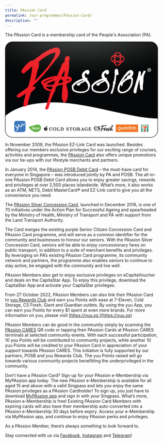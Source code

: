```yaml
---
title: PAssion Card
permalink: /our-programmes/Passion-Card/
description: ""
---
```

The PAssion Card is a membership card of the People's Association (PA).


<img style="width:600px" align="center" src="/images/Our%20Programmes/Corporate-Black-Cardface-(with-logos).jpg">

In November 2009, the PAssion EZ-Link Card was launched. Besides offering our members exclusive privileges for our exciting range of courses, activities and programmes, the [PAssion Card](www.onepa.gov.sg/passion-card) also offers unique promotions via our tie-ups with our lifestyle merchants and partners.

In January 2014, the [PAssion POSB Debit Card](http://www.posb.com.sg/passion) – the must-have card for everyone in Singapore – was introduced jointly by PA and POSB. The all-in-one PAssion POSB Debit Card allows you to enjoy greater savings, rewards and privileges at over 2,500 places islandwide. What’s more, it also works as an ATM, NETS, Debit MasterCard® and EZ-Link card to give you all the convenience you need.

The [PAssion Silver Concession Card](https://www.onepa.gov.sg/passion-card/passion-card-membership/silver-concession-card), launched in December 2016, is one of 70 initiatives under the Action Plan for Successful Ageing and spearheaded by the Ministry of Health, Ministry of Transport and PA with support from the Land Transport Authority.

The Card merges the existing purple Senior Citizen Concession Card and PAssion Card programme, and will serve as a common identifier for the community and businesses to honour our seniors. With the PAssion Silver Concession Card, seniors will be able to enjoy concessionary fares on public transport, in addition to a suite of merchant benefits and privileges. By leveraging on PA’s existing PAssion Card programme, its community network and partners, the programme also enables seniors to continue to stay active, be engaged with the community and live well.

PAssion Members also get to enjoy exclusive privileges on eCapitaVoucher and deals on the CapitaStar App. To enjoy this privilege, download the CapitaStar App and activate your CapitaStar privileges.

From 27 October 2022, PAssion Members can also link their PAssion Card to [yuu Rewards Club](https://yuu.sg/) and earn yuu Points with ease at 7-Eleven, Cold Storage, CS Fresh, Giant and Guardian outlets. By using the yuu App, you can earn yuu Points for every $1 spent at even more brands. For more information on yuu, please visit [https://yuu.sg.](https://yuu.sg)

PAssion Members can do good in the community simply by scanning the [PAssion CARES](https://www.onepa.gov.sg/passion-card/what-is-passion-cares) QR code or tapping their PAssion Cards at PAssion CARES terminals at selected community events. With each successful participation, 10 yuu Points will be contributed to community projects, while another 10 yuu Points will be credited to your PAssion Card in appreciation of your support towards PAssion CARES. This initiative is fully supported by our partners, POSB and yuu Rewards Club. The yuu Points raised will go towards various community projects benefitting the underprivileged in the community.

Don’t have a PAssion Card? Sign up for your PAssion e-Membership via MyPAssion app today. The new PAssion e-Membership is available for all aged 15 and above with a valid Singpass and lets you enjoy the same PAssion privileges as a PAssion Cardholder! To sign up, you just have to download [MyPAssion app](https://www.onepa.gov.sg/passioncard/connect-with-us/mypassion-app) and sign in with your Singpass. What’s more, PAssion e-Membership is free! Existing PAssion Card Members with expiring cards will also have their membership auto-converted into a PAssion e-Membership 30 days before expiry. Access your e-Membership via MyPAssion app, and continue to enjoy PAssion perks and privileges.

As a PAssion Member, there’s always something to look forward to.


Stay connected with us via [Facebook](http://www.facebook.com/PAssionCard), [Instagram](http://www.instagram.com/PAssionCard) and [Telegram](https://t.me/SGPAssionDeals)!